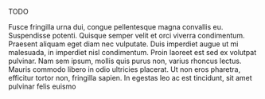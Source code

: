 TODO

Fusce fringilla urna dui, congue pellentesque magna convallis eu. Suspendisse potenti. Quisque semper velit et orci viverra condimentum. Praesent aliquam eget diam nec vulputate. Duis imperdiet augue ut mi malesuada, in imperdiet nisl condimentum. Proin laoreet est sed ex volutpat pulvinar. Nam sem ipsum, mollis quis purus non, varius rhoncus lectus. Mauris commodo libero in odio ultricies placerat. Ut non eros pharetra, efficitur tortor non, fringilla sapien. In egestas leo ac est tincidunt, sit amet pulvinar felis euismo
